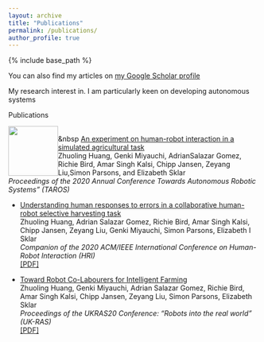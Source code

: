 ```yaml
---
layout: archive
title: "Publications"
permalink: /publications/
author_profile: true
---
```

{% include base_path %}

You can also find my articles on [my Google Scholar profile](https://scholar.google.com/citations?user=xC3keU4AAAAJ&hl=en)

My research interest in. I am particularly keen on developing autonomous systems 

Publications

<img style="float: left;" src="https://github.com/favicon.ico" width="100"> <br> &nbsp [An experiment on human-robot interaction in a simulated agricultural task](https://adrianxsalazar.github.io/publication/2015-10-01-paper-title-number-3)  
 Zhuoling Huang, Genki Miyauchi, AdrianSalazar Gomez,  Richie Bird,  Amar Singh Kalsi,  Chipp Jansen,  Zeyang Liu,Simon Parsons,  and Elizabeth Sklar  
*Proceedings of the 2020 Annual Conference Towards Autonomous Robotic Systems” (TAROS)*  

* [Understanding human responses to errors in a collaborative human-robot selective harvesting task](https://adrianxsalazar.github.io/publication/2015-10-01-paper-title-number-3)  
Zhuoling Huang, Adrian Salazar Gomez, Richie Bird, Amar Singh Kalsi, Chipp Jansen, Zeyang Liu, Genki Miyauchi, Simon Parsons, Elizabeth I Sklar  
*Companion of the 2020 ACM/IEEE International Conference on Human-Robot Interaction (HRI)*  
[[PDF]](https://dl.acm.org/doi/pdf/10.1145/3371382.3378333)

* [Toward Robot Co-Labourers for Intelligent Farming](https://adrianxsalazar.github.io/publication/2015-10-01-paper-title-number-3)  
Zhuoling Huang, Genki Miyauchi, Adrian Salazar Gomez, Richie Bird, Amar Singh Kalsi, Chipp Jansen, Zeyang Liu, Simon Parsons, Elizabeth Sklar  
*Proceedings of the UKRAS20 Conference: “Robots into the real world” (UK-RAS)*  
[[PDF]](https://www.ukras.org/wp-content/uploads/formidable/21/UKRAS20_paper_25.pdf)

